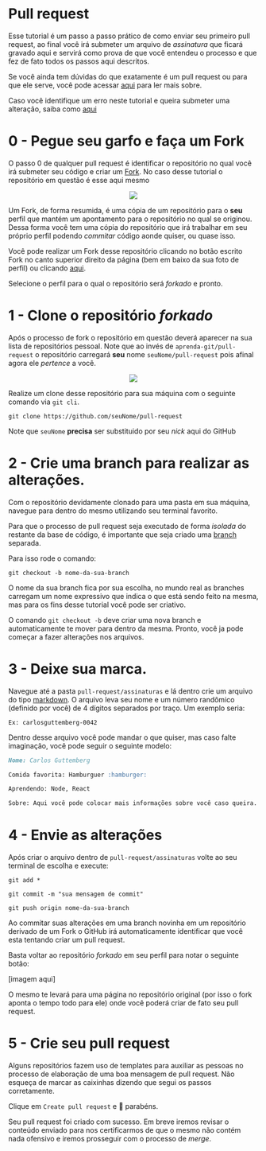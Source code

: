 # Pull request

Esse tutorial é um passo a passo prático de como enviar seu primeiro pull request, ao final você irá submeter um arquivo de _assinatura_ que ficará gravado aqui e servirá como prova de que você entendeu o processo e que fez de fato todos os passos aqui descritos.

Se você ainda tem dúvidas do que exatamente é um pull request ou para que ele serve, você pode acessar [aqui](https://docs.github.com/pt/github/collaborating-with-pull-requests/proposing-changes-to-your-work-with-pull-requests/about-pull-requests) para ler mais sobre.

Caso você identifique um erro neste tutorial e queira submeter uma alteração, saiba como [aqui](contributing)

# 0 - Pegue seu garfo e faça um Fork

O passo 0 de qualquer pull request é identificar o repositório no qual você irá submeter seu código e criar um [Fork](https://docs.github.com/pt/get-started/quickstart/fork-a-repo). No caso desse tutorial o repositório em questão é esse aqui mesmo

<p align="center">
  <img src="https://issues.redhat.com/secure/attachment/12430190/github.gif?_sscc=t">
</p>

Um Fork, de forma resumida, é uma cópia de um repositório para o **seu** perfil que mantém um apontamento para o repositório no qual se originou.
Dessa forma você tem uma cópia do repositório que irá trabalhar em seu próprio perfil podendo _commitar_ código aonde quiser, ou quase isso.

Você pode realizar um Fork desse repositório clicando no botão escrito Fork no canto superior direito da página (bem em baixo da sua foto de perfil) ou clicando [aqui](https://github.com/aprenda-git/pull-request/fork).

Selecione o perfil para o qual o repositório será _forkado_ e pronto.

# 1 - Clone o repositório _forkado_

Após o processo de fork o repositório em questão deverá aparecer na sua lista de repositórios pessoal. Note que ao invés de `aprenda-git/pull-request` o repositório carregará **seu** nome `seuNome/pull-request` pois afinal agora ele _pertence_ a você.

<p align="center">
  <img src="https://user-images.githubusercontent.com/18516908/131676814-c415e45f-682f-4613-b1f2-e69894a86b28.png">
</p>

Realize um clone desse repositório para sua máquina com o seguinte comando via `git cli`.

`git clone https://github.com/seuNome/pull-request`

Note que `seuNome` **precisa** ser substituido por seu _nick_ aqui do GitHub

# 2 - Crie uma branch para realizar as alterações.

Com o repositório devidamente clonado para uma pasta em sua máquina, navegue para dentro do mesmo utilizando seu terminal favorito.

Para que o processo de pull request seja executado de forma _isolada_ do restante da base de código, é importante que seja criado uma [branch](https://docs.github.com/pt/github/collaborating-with-pull-requests/proposing-changes-to-your-work-with-pull-requests/about-branches) separada.

Para isso rode o comando:

`git checkout -b nome-da-sua-branch`

O nome da sua branch fica por sua escolha, no mundo real as branches carregam um nome expressivo que indica o que está sendo feito na mesma, mas para os fins desse tutorial você pode ser criativo.

O comando `git checkout -b` deve criar uma nova branch e automaticamente te mover para dentro da mesma. Pronto, você ja pode começar a fazer alterações nos arquivos.

# 3 - Deixe sua marca.

Navegue até a pasta `pull-request/assinaturas` e lá dentro crie um arquivo do tipo [markdown](https://www.markdownguide.org/getting-started/). O arquivo leva seu nome e um número randômico (definido por você) de 4 dígitos separados por traço. Um exemplo seria:

`Ex: carlosguttemberg-0042`

Dentro desse arquivo você pode mandar o que quiser, mas caso falte imaginação, você pode seguir o seguinte modelo:

```markdown
Nome: Carlos Guttemberg

Comida favorita: Hamburguer :hamburger:

Aprendendo: Node, React

Sobre: Aqui você pode colocar mais informações sobre você caso queira. Se você é do tipo tímido(a) pode deixar em branco ou deletar do arquivo.
```

# 4 - Envie as alterações

Após criar o arquivo dentro de `pull-request/assinaturas` volte ao seu terminal de escolha e execute:

`git add *`

`git commit -m "sua mensagem de commit"`

`git push origin nome-da-sua-branch`

Ao commitar suas alterações em uma branch novinha em um repositório derivado de um Fork o GitHub irá automaticamente identificar que você esta tentando criar um pull request.

Basta voltar ao repositório _forkado_ em seu perfil para notar o seguinte botão:

[imagem aqui]

O mesmo te levará para uma página no repositório original (por isso o fork aponta o tempo todo para ele) onde você poderá criar de fato seu pull request.

# 5 - Crie seu pull request

Alguns repositórios fazem uso de templates para auxiliar as pessoas no processo de elaboração de uma boa mensagem de pull request. Não esqueça de marcar as caixinhas dizendo que segui os passos corretamente.

Clique em `Create pull request` e :tada: parabéns.

Seu pull request foi criado com sucesso. Em breve iremos revisar o conteúdo enviado para nos certificarmos de que o mesmo não contém nada ofensivo e iremos prosseguir com o processo de _merge_.
